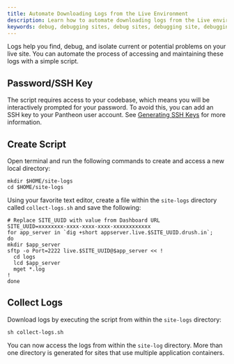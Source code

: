 ```yaml
---
title: Automate Downloading Logs from the Live Environment
description: Learn how to automate downloading logs from the Live environment of your site for debugging.
keywords: debug, debugging sites, debug sites, debugging site, debugging mysql, debug sql, troubleshoot mysql, troubleshoot sql, database logs, db logs, where are db logs stored, where are database logs, live logs, download logs, download log, access logs, get logs
---
```


Logs help you find, debug, and isolate current or potential problems on your live site. You can automate the process of accessing and maintaining these logs with a simple script.

## Password/SSH Key
The script requires access to your codebase, which means you will be interactively prompted for your password. To avoid this, you can add an SSH key to your Pantheon user account. See [Generating SSH Keys](/docs/articles/users/generating-ssh-keys/) for more information.

## Create Script
Open terminal and run the following commands to create and access a new local directory:
```
mkdir $HOME/site-logs
cd $HOME/site-logs
```
Using your favorite text editor, create a file within the `site-logs` directory called `collect-logs.sh` and save the following:
```
# Replace SITE_UUID with value from Dashboard URL
SITE_UUID=xxxxxxxx-xxxx-xxxx-xxxx-xxxxxxxxxxxx
for app_server in `dig +short appserver.live.$SITE_UUID.drush.in`;
do
mkdir $app_server
sftp -o Port=2222 live.$SITE_UUID@$app_server << !
  cd logs
  lcd $app_server
  mget *.log
!
done
```
## Collect Logs
Download logs by executing the script from within the `site-logs` directory:
```
sh collect-logs.sh
```
You can now access the logs from within the `site-log` directory. More than one directory is generated for sites that use multiple application containers.
